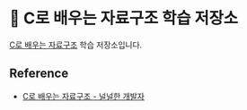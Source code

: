# 📖 C로 배우는 자료구조 학습 저장소
[C로 배우는 자료구조](https://www.youtube.com/playlist?list=PLXvgR_grOs1AiEXL3Xfy6yEZ7k2TL4rxy) 학습 저장소입니다.

## Reference
- [C로 배우는 자료구조 - 널널한 개발자](https://www.youtube.com/playlist?list=PLXvgR_grOs1AiEXL3Xfy6yEZ7k2TL4rxy)